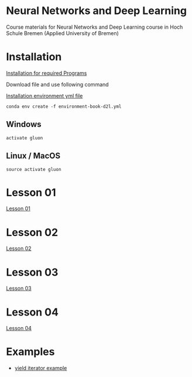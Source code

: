 # Neural Networks and Deep Learning
Course materials for Neural Networks and Deep Learning course in Hoch Schule Bremen (Applied University of Bremen)


# Installation

[Installation for required Programs](installation.md)

Download file and use following command 

[Installation environment yml file ](environment-book-d2l.yml)
    
    conda env create -f environment-book-d2l.yml

## Windows 

    activate gluon

## Linux / MacOS
    source activate gluon


# Lesson 01

[Lesson 01](Lesson01.md)

# Lesson 02

[Lesson 02](Lesson02.md)

# Lesson 03

[Lesson 03](Lesson03.md)

# Lesson 04

[Lesson 04](Lesson04.md)

# Examples

- [yield iterator example](notebooks/yield_example1.ipynb)





